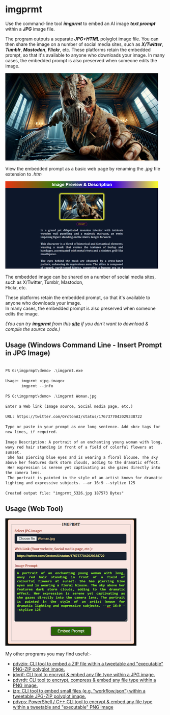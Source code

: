 # imgprmt

Use the command-line tool ***imgprmt*** to embed an AI image ***text prompt*** within a ***JPG*** image file.  

The program outputs a separate ***JPG+HTML*** polyglot image file. You can then share the image on a number of social media sites, such as ***X/Twitter***, ***Tumblr***, ***Mastodon***, ***Flickr***, etc. These platforms retain the embedded prompt, so that it's available to anyone who downloads your image. In many cases, the embedded prompt is also preserved when someone edits the image.  

![Demo Image](https://github.com/CleasbyCode/imgprmt/blob/main/demo_image/demo_image4.jpg)  

View the embedded prompt as a basic web page by renaming the *.jpg* file extension to *.htm*  

![Demo Image](https://github.com/CleasbyCode/imgprmt/blob/main/demo_image/demo_image6.png)   

The embedded image can be shared on a number of social media sites, such as X/Twitter, Tumblr, Mastodon,  
Flickr, etc.  

These platforms retain the embedded prompt, so that it's available to anyone who downloads your image.  
In many cases, the embedded prompt is also preserved when someone edits the image.  

*(You can try **imgprmt** from this [**site**](https://cleasbycode.co.uk/imgprmt/app/) if you don't want to download & compile the source code.)*  

## Usage (Windows Command Line - Insert Prompt in JPG Image)

```console

PS G:\imgprmpt\demo> .\imgprmt.exe

Usage: imgprmt <jpg-image>  
       imgprmt --info

PS G:\imgprmpt\demo> .\imgprmt Woman.jpg

Enter a Web link (Image source, Social media page, etc.)

URL: https://twitter.com/OrctonAI/status/1767377042029338722

Type or paste in your prompt as one long sentence. Add <br> tags for new lines, if required.

Image Description: A portrait of an enchanting young woman with long, wavy red hair standing in front of a field of colorful flowers at sunset.
 She has piercing blue eyes and is wearing a floral blouse. The sky above her features dark storm clouds, adding to the dramatic effect.
 Her expression is serene yet captivating as she gazes directly into the camera lens.
 The portrait is painted in the style of an artist known for dramatic lighting and expressive subjects. --ar 16:9 --stylize 125

Created output file: "imgprmt_5326.jpg 187573 Bytes"

```
## Usage (Web Tool)  
![Demo Image](https://github.com/CleasbyCode/imgprmt/blob/main/demo_image/imgprmt_screen.png) 

My other programs you may find useful:-  

* [pdvzip: CLI tool to embed a ZIP file within a tweetable and "executable" PNG-ZIP polyglot image.](https://github.com/CleasbyCode/pdvzip)
* [jdvrif: CLI tool to encrypt & embed any file type within a JPG image.](https://github.com/CleasbyCode/jdvrif)
* [pdvrdt: CLI tool to encrypt, compress & embed any file type within a PNG image.](https://github.com/CleasbyCode/pdvrdt)
* [jzp: CLI tool to embed small files (e.g. "workflow.json") within a tweetable JPG-ZIP polyglot image.](https://github.com/CleasbyCode/jzp) 
* [pdvps: PowerShell / C++ CLI tool to encrypt & embed any file type within a tweetable and "executable" PNG image](https://github.com/CleasbyCode/pdvps)    

##
